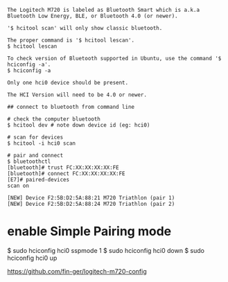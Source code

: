 ```
The Logitech M720 is labeled as Bluetooth Smart which is a.k.a Bluetooth Low Energy, BLE, or Bluetooth 4.0 (or newer).

'$ hcitool scan' will only show classic bluetooth.

The proper command is '$ hcitool lescan'.
$ hcitool lescan

To check version of Bluetooth supported in Ubuntu, use the command '$ hciconfig -a'.
$ hciconfig -a

Only one hci0 device should be present.

The HCI Version will need to be 4.0 or newer.

## connect to bluetooth from command line

# check the computer bluetooth
$ hcitool dev # note down device id (eg: hci0)

# scan for devices
$ hcitool -i hci0 scan

# pair and connect
$ bluetoothctl
[bluetooth]# trust FC:XX:XX:XX:XX:FE
[bluetooth]# connect FC:XX:XX:XX:XX:FE
[E7]# paired-devices
scan on

[NEW] Device F2:5B:D2:5A:88:21 M720 Triathlon (pair 1)
[NEW] Device F2:5B:D2:5A:88:24 M720 Triathlon (pair 2)

```

# enable Simple Pairing mode
$ sudo hciconfig hci0 sspmode 1
$ sudo hciconfig hci0 down
$ sudo hciconfig hci0 up

https://github.com/fin-ger/logitech-m720-config